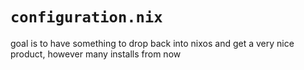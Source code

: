 # `configuration.nix`
goal is to have something to drop back into nixos and get a very nice product, however many installs from now
